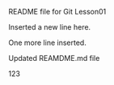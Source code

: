 README file for Git Lesson01

Inserted a new line here.

One more line inserted.

Updated REAMDME.md file

123
